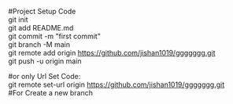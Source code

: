 #Project Setup Code <br/>
git init <br/>
git add README.md <br/>
git commit -m "first commit" <br/>
git branch -M main <br/>
git remote add origin https://github.com/jishan1019/ggggggg.git <br/>
git push -u origin main <br/>

#or only Url Set Code: <br/>
git remote set-url origin https://github.com/jishan1019/ggggggg.git
<br/>
#For Create a new branch
